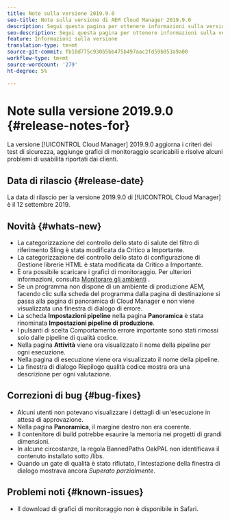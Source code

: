 ```yaml
---
title: Note sulla versione 2019.9.0
seo-title: Note sulla versione di AEM Cloud Manager 2019.9.0
description: Segui questa pagina per ottenere informazioni sulla versione 2019.9.0 di Cloud Manager.
seo-description: Segui questa pagina per ottenere informazioni sulla versione 2019.9.0 di AEM Cloud Manager.
feature: Informazioni sulla versione
translation-type: tm+mt
source-git-commit: fb10d775c930b5bb475b497aac2fd59b053a9a00
workflow-type: tm+mt
source-wordcount: '279'
ht-degree: 5%

---
```


# Note sulla versione 2019.9.0 {#release-notes-for}

La versione [!UICONTROL Cloud Manager] 2019.9.0 aggiorna i criteri dei test di sicurezza, aggiunge grafici di monitoraggio scaricabili e risolve alcuni problemi di usabilità riportati dai clienti.

## Data di rilascio {#release-date}

La data di rilascio per la versione 2019.9.0 di [!UICONTROL Cloud Manager] è il 12 settembre 2019.

## Novità {#whats-new}

* La categorizzazione del controllo dello stato di salute del filtro di riferimento Sling è stata modificata da Critico a Importante.
* La categorizzazione del controllo dello stato di configurazione di Gestione librerie HTML è stata modificata da Critico a Importante.
* È ora possibile scaricare i grafici di monitoraggio. Per ulteriori informazioni, consulta [Monitorare gli ambienti](monitor-your-environments.md) .
* Se un programma non dispone di un ambiente di produzione AEM, facendo clic sulla scheda del programma dalla pagina di destinazione si passa alla pagina di panoramica di Cloud Manager e non viene visualizzata una finestra di dialogo di errore.
* La scheda **Impostazioni pipeline** nella pagina **Panoramica** è stata rinominata **Impostazioni pipeline di produzione**.
* I pulsanti di scelta Comportamento errore importante sono stati rimossi solo dalle pipeline di qualità codice.
* Nella pagina **Attività** viene ora visualizzato il nome della pipeline per ogni esecuzione.
* Nella pagina di esecuzione viene ora visualizzato il nome della pipeline.
* La finestra di dialogo Riepilogo qualità codice mostra ora una descrizione per ogni valutazione.

## Correzioni di bug {#bug-fixes}

* Alcuni utenti non potevano visualizzare i dettagli di un&#39;esecuzione in attesa di approvazione.
* Nella pagina **Panoramica**, il margine destro non era coerente.
* Il contenitore di build potrebbe esaurire la memoria nei progetti di grandi dimensioni.
* In alcune circostanze, la regola BannedPaths OakPAL non identificava il contenuto installato sotto /libs.
* Quando un gate di qualità è stato rifiutato, l&#39;intestazione della finestra di dialogo mostrava ancora *Superato parzialmente*.

## Problemi noti {#known-issues}

* Il download di grafici di monitoraggio non è disponibile in Safari.
